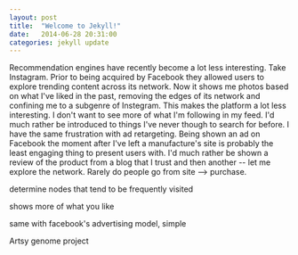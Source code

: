 ```yaml
---
layout: post
title:  "Welcome to Jekyll!"
date:   2014-06-28 20:31:00
categories: jekyll update
---
```


Recommendation engines have recently become a lot less interesting. Take Instagram. Prior to being acquired by Facebook they allowed users to explore trending content across its network. Now it shows me photos based on what I've liked in the past, removing the edges of its network and confining me to a subgenre of Instegram. This makes the platform a lot less interesting. I don't want to see more of what I'm following in my feed. I'd much rather be introduced to things I've never though to search for before. I have the same frustration with ad retargeting. Being shown an ad on Facebook the moment after I've left a manufacture's site is probably the least engaging thing to present users with. I'd much rather be shown a review of the product from a blog that I trust and then another -- let me explore the network. Rarely do people go from site --> purchase.

determine nodes that tend to be frequently visited

shows more of what you like

same with facebook's advertising model, simple

Artsy genome project



[jekyll-gh]: https://github.com/mojombo/jekyll
[jekyll]:    http://jekyllrb.com
